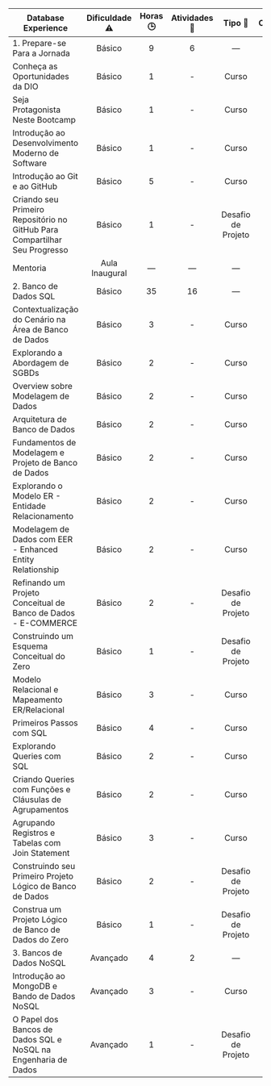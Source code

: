 | Database Experience                                                        | Dificuldade :warning: | Horas :clock3: | Atividades :pushpin: | Tipo :memo:        | Certificado        |
|----------------------------------------------------------------------------|:---------------------:|:--------------:|:--------------------:|:------------------:|:------------------:|
| 1. Prepare-se Para a Jornada                                               | Básico                | 9              | 6                    | —                  | —                  |
| Conheça as Oportunidades da DIO                                            | Básico                | 1              | -                    | Curso              | :heavy_check_mark: |
| Seja Protagonista Neste Bootcamp                                           | Básico                | 1              | -                    | Curso              | :heavy_check_mark: |
| Introdução ao Desenvolvimento Moderno de Software                          | Básico                | 1              | -                    | Curso              | :heavy_check_mark: |
| Introdução ao Git e ao GitHub                                              | Básico                | 5              | -                    | Curso              | :heavy_check_mark: |
| Criando seu Primeiro Repositório no GitHub Para Compartilhar Seu Progresso | Básico                | 1              | -                    | Desafio de Projeto | :heavy_check_mark: |
| Mentoria | Aula Inaugural                                                  | —                     | —              | —                    | Live               | —                  |
| 2. Banco de Dados SQL                                                      | Básico                | 35             | 16                   | —                  | —                  |
| Contextualização do Cenário na Área de Banco de Dados                      | Básico                | 3              | -                    | Curso              | -                  |
| Explorando a Abordagem de SGBDs                                            | Básico                | 2              | -                    | Curso              | -                  |
| Overview sobre Modelagem de Dados                                          | Básico                | 2              | -                    | Curso              | -                  |
| Arquitetura de Banco de Dados                                              | Básico                | 2              | -                    | Curso              | -                  |
| Fundamentos de Modelagem e Projeto de Banco de Dados                       | Básico                | 2              | -                    | Curso              | -                  |
| Explorando o Modelo ER - Entidade Relacionamento                           | Básico                | 2              | -                    | Curso              | -                  |
| Modelagem de Dados com EER - Enhanced Entity Relationship                  | Básico                | 2              | -                    | Curso              | -                  |
| Refinando um Projeto Conceitual de Banco de Dados - E-COMMERCE             | Básico                | 2              | -                    | Desafio de Projeto | -                  |
| Construindo um Esquema Conceitual do Zero                                  | Básico                | 1              | -                    | Desafio de Projeto | -                  |
| Modelo Relacional e Mapeamento ER/Relacional                               | Básico                | 3              | -                    | Curso              | -                  |
| Primeiros Passos com SQL                                                   | Básico                | 4              | -                    | Curso              | -                  |
| Explorando Queries com SQL                                                 | Básico                | 2              | -                    | Curso              | -                  |
| Criando Queries com Funções e Cláusulas de Agrupamentos                    | Básico                | 2              | -                    | Curso              | -                  |
| Agrupando Registros e Tabelas com Join Statement                           | Básico                | 3              | -                    | Curso              | -                  |
| Construindo seu Primeiro Projeto Lógico de Banco de Dados                  | Básico                | 2              | -                    | Desafio de Projeto | -                  |
| Construa um Projeto Lógico de Banco de Dados do Zero                       | Básico                | 1              | -                    | Desafio de Projeto | -                  |
| 3. Bancos de Dados NoSQL                                                   | Avançado              | 4              | 2                    | —                  | —                  |
| Introdução ao MongoDB e Bando de Dados NoSQL                               | Avançado              | 3              | -                    | Curso              | -                  |
| O Papel dos Bancos de Dados SQL e NoSQL na Engenharia de Dados             | Avançado              | 1              | -                    | Desafio de Projeto | -                  |
